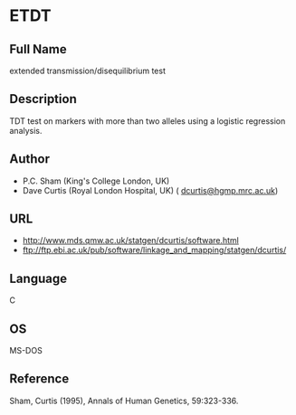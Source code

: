 # ETDT

## Full Name
extended transmission/disequilibrium test

## Description
TDT test on markers with more than two alleles using a logistic regression analysis.

## Author
* P.C. Sham (King's College London, UK)
* Dave Curtis (Royal London Hospital, UK) ( dcurtis@hgmp.mrc.ac.uk)

## URL
* http://www.mds.qmw.ac.uk/statgen/dcurtis/software.html
* ftp://ftp.ebi.ac.uk/pub/software/linkage_and_mapping/statgen/dcurtis/

## Language
C

## OS
MS-DOS

## Reference
Sham, Curtis (1995), Annals of Human Genetics, 59:323-336.